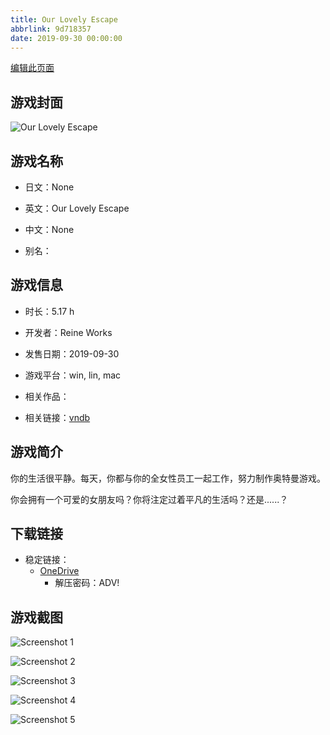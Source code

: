 ```yaml
---
title: Our Lovely Escape
abbrlink: 9d718357
date: 2019-09-30 00:00:00
---
```

[编辑此页面](https://github.com/ACG-3/ADV3-source/blob/main/source/_posts/games/Our%20Lovely%20Escape.md)

## 游戏封面

![Our Lovely Escape](https://pan.timero.xyz/onedrive/img_lib_001/Our%20Lovely%20Escape_cover.avif)


## 游戏名称

- 日文：None
- 英文：Our Lovely Escape
- 中文：None

- 别名：


## 游戏信息

- 时长：5.17 h
- 开发者：Reine Works
- 发售日期：2019-09-30
- 游戏平台：win, lin, mac
- 相关作品：

- 相关链接：[vndb](https://vndb.org/v24181)


## 游戏简介

你的生活很平静。每天，你都与你的全女性员工一起工作，努力制作奥特曼游戏。

你会拥有一个可爱的女朋友吗？你将注定过着平凡的生活吗？还是......？




## 下载链接

- 稳定链接：
    - [OneDrive](https://pan.timero.xyz/onedrive/adv_lib_001/Our%20Lovely%20Escape)
        - 解压密码：ADV!



## 游戏截图


![Screenshot 1](https://pan.timero.xyz/onedrive/img_lib_001/Our%20Lovely%20Escape_Screenshot_1.avif)

![Screenshot 2](https://pan.timero.xyz/onedrive/img_lib_001/Our%20Lovely%20Escape_Screenshot_2.avif)

![Screenshot 3](https://pan.timero.xyz/onedrive/img_lib_001/Our%20Lovely%20Escape_Screenshot_3.avif)

![Screenshot 4](https://pan.timero.xyz/onedrive/img_lib_001/Our%20Lovely%20Escape_Screenshot_4.avif)

![Screenshot 5](https://pan.timero.xyz/onedrive/img_lib_001/Our%20Lovely%20Escape_Screenshot_5.avif)

